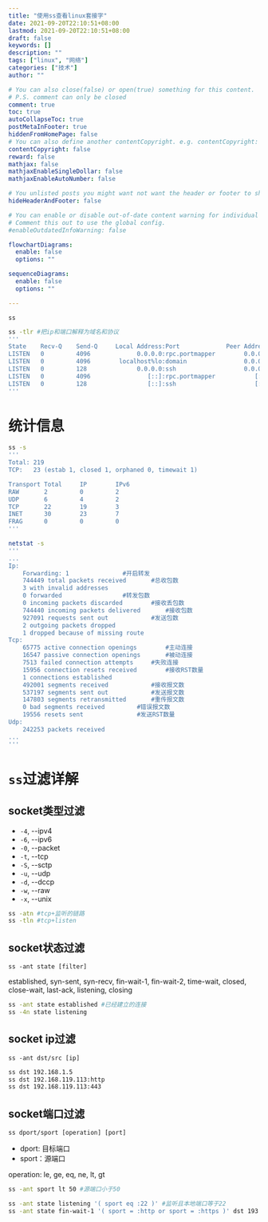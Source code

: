```yaml
---
title: "使用ss查看linux套接字"
date: 2021-09-20T22:10:51+08:00
lastmod: 2021-09-20T22:10:51+08:00
draft: false
keywords: []
description: ""
tags: ["linux", "网络"]
categories: ["技术"]
author: ""

# You can also close(false) or open(true) something for this content.
# P.S. comment can only be closed
comment: true
toc: true
autoCollapseToc: true
postMetaInFooter: true
hiddenFromHomePage: false
# You can also define another contentCopyright. e.g. contentCopyright: "This is another copyright."
contentCopyright: false
reward: false
mathjax: false
mathjaxEnableSingleDollar: false
mathjaxEnableAutoNumber: false

# You unlisted posts you might want not want the header or footer to show
hideHeaderAndFooter: false

# You can enable or disable out-of-date content warning for individual post.
# Comment this out to use the global config.
#enableOutdatedInfoWarning: false

flowchartDiagrams:
  enable: false
  options: ""

sequenceDiagrams: 
  enable: false
  options: ""

---
```


<!--more-->

`ss`

```bash
ss -tlr #把ip和端口解释为域名和协议
'''
State    Recv-Q    Send-Q     Local Address:Port             Peer Address:Port             
LISTEN   0         4096             0.0.0.0:rpc.portmapper        0.0.0.0:*                
LISTEN   0         4096        localhost%lo:domain                0.0.0.0:*                
LISTEN   0         128              0.0.0.0:ssh                   0.0.0.0:*                
LISTEN   0         4096                [::]:rpc.portmapper           [::]:*                
LISTEN   0         128                 [::]:ssh                      [::]:*                                                                 
'''
```



# 统计信息

```bash
ss -s 
'''
Total: 219
TCP:   23 (estab 1, closed 1, orphaned 0, timewait 1)

Transport Total     IP        IPv6
RAW       2         0         2        
UDP       6         4         2        
TCP       22        19        3        
INET      30        23        7        
FRAG      0         0         0 
'''

netstat -s
'''
...
Ip:
    Forwarding: 1				#开启转发
    744449 total packets received		#总收包数
    3 with invalid addresses
    0 forwarded					#转发包数
    0 incoming packets discarded		#接收丢包数
    744440 incoming packets delivered		#接收包数
    927091 requests sent out			#发送包数
    2 outgoing packets dropped
    1 dropped because of missing route
Tcp:
    65775 active connection openings		#主动连接
    16547 passive connection openings		#被动连接
    7513 failed connection attempts		#失败连接
    15956 connection resets received		#接收RST数量
    1 connections established
    492001 segments received			#接收报文数
    537197 segments sent out			#发送报文数
    147803 segments retransmitted		#重传报文数
    0 bad segments received			#错误报文数
    19556 resets sent				#发送RST数量
Udp:
    242253 packets received
...
'''
```

# `ss`过滤详解

## socket类型过滤

- `-4`, --ipv4   
- `-6`, --ipv6   
- `-0`, --packet 
- `-t`, --tcp    
- `-S`, --sctp   
- `-u`, --udp    
- `-d`, --dccp  
- `-w`, --raw    
- `-x`, --unix   

```bash
ss -atn #tcp+监听的链路
ss -tln #tcp+listen

```



## socket状态过滤

`ss -ant state [filter]`

established, syn-sent, syn-recv, fin-wait-1, fin-wait-2, time-wait, closed, close-wait, last-ack, listening, closing 

```bash
ss -ant state established #已经建立的连接
ss -4n state listening
```



## socket ip过滤

`ss -ant dst/src [ip]`

```bash
ss dst 192.168.1.5
ss dst 192.168.119.113:http
ss dst 192.168.119.113:443
```

## socket端口过滤

`ss dport/sport [operation] [port]`

- dport: 目标端口
- sport：源端口

operation: le, ge, eq, ne, lt, gt

```bash
ss -ant sport lt 50 #源端口小于50

ss -ant state listening '( sport eq :22 )' #监听且本地端口等于22
ss -ant state fin-wait-1 '( sport = :http or sport = :https )' dst 193.233.7/24 #FIN-WAIT-1状态，源端口为 80 或者 443，目标网络为 193.233.7/24
```

